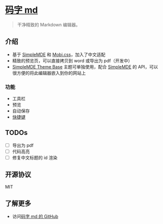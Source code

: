 # [码字 md](http://mazimd.com)

> 干净精致的 Markdown 编辑器。

## 介绍

- 基于 [SimpleMDE][] 和 [Mobi.css](http://getmobicss.com/zh-cn/)，加入了中文适配
- 精致的预览页，可以直接拷贝到 word 或导出为 pdf（开发中）
- [SimpleMDE Theme Base](https://github.com/xcatliu/simplemde-theme-base) 主题可单独使用，配合 [SimpleMDE][] 的 API，可以很方便的将此编辑器嵌入到你的网站上

### 功能

- 工具栏
- 预览
- 自动保存
- [快捷键](https://github.com/NextStepWebs/simplemde-markdown-editor#keyboard-shortcuts)

## TODOs

- [ ] 导出为 pdf
- [ ] 代码高亮
- [ ] 修复中文标题的 id 渲染

## 开源协议

MIT

## 了解更多

- 访问[码字 md 的 GitHub](http://github.com/xcatliu/mazimd)

[SimpleMDE]: https://simplemde.com/